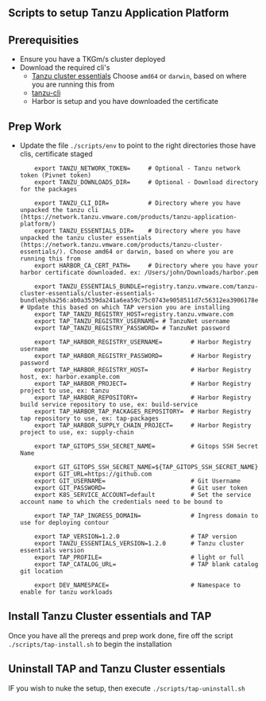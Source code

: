 Scripts to setup Tanzu Application Platform
---

## Prerequisities

* Ensure you have a TKGm/s cluster deployed
* Download the required cli's
  * [Tanzu cluster essentials](https://network.tanzu.vmware.com/products/tanzu-cluster-essentials/) Choose `amd64` or `darwin`, based on where you are running this from
  * [tanzu-cli](https://network.tanzu.vmware.com/products/tanzu-application-platform/)
  * Harbor is setup and you have downloaded the certificate


## Prep Work

* Update the file `./scripts/env` to point to the right directories those have clis, certificate staged
    ```
        export TANZU_NETWORK_TOKEN=     # Optional - Tanzu network token (Pivnet token)
        export TANZU_DOWNLOADS_DIR=     # Optional - Download directory for the packages

        export TANZU_CLI_DIR=           # Directory where you have unpacked the tanzu cli (https://network.tanzu.vmware.com/products/tanzu-application-platform/)
        export TANZU_ESSENTIALS_DIR=    # Directory where you have unpacked the tanzu cluster essentials (https://network.tanzu.vmware.com/products/tanzu-cluster-essentials/). Choose amd64 or darwin, based on where you are running this from
        export HARBOR_CA_CERT_PATH=     # Directory where you have your harbor certificate downloaded. ex: /Users/john/Downloads/harbor.pem

        export TANZU_ESSENTIALS_BUNDLE=registry.tanzu.vmware.com/tanzu-cluster-essentials/cluster-essentials-bundle@sha256:ab0a3539da241a6ea59c75c0743e9058511d7c56312ea3906178ec0f3491f51d # Update this based on which TAP version you are installing
        export TAP_TANZU_REGISTRY_HOST=registry.tanzu.vmware.com
        export TAP_TANZU_REGISTRY_USERNAME= # TanzuNet username
        export TAP_TANZU_REGISTRY_PASSWORD= # TanzuNet password

        export TAP_HARBOR_REGISTRY_USERNAME=        # Harbor Registry username
        export TAP_HARBOR_REGISTRY_PASSWORD=        # Harbor Registry password
        export TAP_HARBOR_REGISTRY_HOST=            # Harbor Registry host, ex: harbor.example.com
        export TAP_HARBOR_PROJECT=                  # Harbor Registry project to use, ex: tanzu
        export TAP_HARBOR_REPOSITORY=               # Harbor Registry build service repository to use, ex: build-service
        export TAP_HARBOR_TAP_PACKAGES_REPOSITORY=  # Harbor Registry tap repository to use, ex: tap-packages
        export TAP_HARBOR_SUPPLY_CHAIN_PROJECT=     # Harbor Registry project to use, ex: supply-chain

        export TAP_GITOPS_SSH_SECRET_NAME=          # Gitops SSH Secret Name

        export GIT_GITOPS_SSH_SECRET_NAME=${TAP_GITOPS_SSH_SECRET_NAME}
        export GIT_URL=https://github.com
        export GIT_USERNAME=                        # Git Username
        export GIT_PASSWORD=                        # Git user token
        export K8S_SERVICE_ACCOUNT=default          # Set the service account name to which the credentials need to be bound to

        export TAP_TAP_INGRESS_DOMAIN=              # Ingress domain to use for deploying contour

        export TAP_VERSION=1.2.0                    # TAP version
        export TANZU_ESSENTIALS_VERSION=1.2.0       # Tanzu cluster essentials version
        export TAP_PROFILE=                         # light or full
        export TAP_CATALOG_URL=                     # TAP blank catalog git location

        export DEV_NAMESPACE=                       # Namespace to enable for tanzu workloads
    ```

## Install Tanzu Cluster essentials and TAP

Once you have all the prereqs and prep work done, fire off the script `./scripts/tap-install.sh` to begin the installation

## Uninstall TAP and Tanzu Cluster essentials

IF you wish to nuke the setup, then execute `./scripts/tap-uninstall.sh`